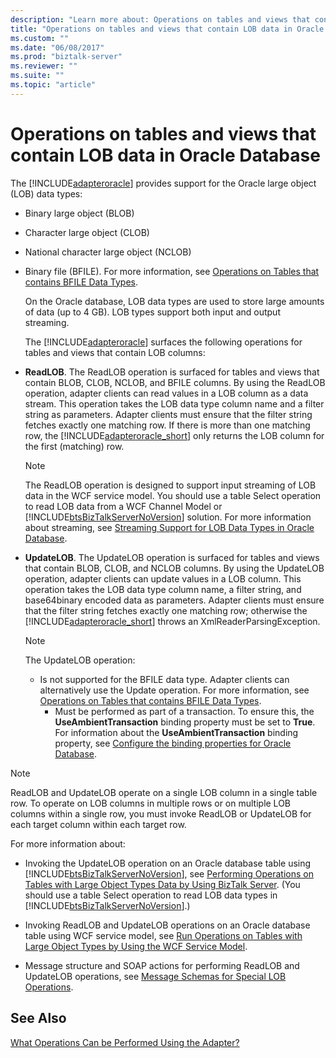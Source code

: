 ```yaml
---
description: "Learn more about: Operations on tables and views that contain LOB data in Oracle Database"
title: "Operations on tables and views that contain LOB data in Oracle Database"
ms.custom: ""
ms.date: "06/08/2017"
ms.prod: "biztalk-server"
ms.reviewer: ""
ms.suite: ""
ms.topic: "article"
---
```

# Operations on tables and views that contain LOB data in Oracle Database
The [!INCLUDE[adapteroracle](../../includes/adapteroracle-md.md)] provides support for the Oracle large object (LOB) data types:  
  
- Binary large object (BLOB)  
  
- Character large object (CLOB)  
  
- National character large object (NCLOB)  
  
- Binary file (BFILE). For more information, see [Operations on Tables that contains BFILE Data Types](../../adapters-and-accelerators/adapter-oracle-ebs/operations-on-tables-that-contain-bfile-data-types.md).  
  
  On the Oracle database, LOB data types are used to store large amounts of data (up to 4 GB). LOB types support both input and output streaming.  
  
  The [!INCLUDE[adapteroracle](../../includes/adapteroracle-md.md)] surfaces the following operations for tables and views that contain LOB columns:  
  
- **ReadLOB**. The ReadLOB operation is surfaced for tables and views that contain BLOB, CLOB, NCLOB, and BFILE columns. By using the ReadLOB operation, adapter clients can read values in a LOB column as a data stream. This operation takes the LOB data type column name and a filter string as parameters. Adapter clients must ensure that the filter string fetches exactly one matching row. If there is more than one matching row, the [!INCLUDE[adapteroracle_short](../../includes/adapteroracle-short-md.md)] only returns the LOB column for the first (matching) row.  
  
  > [!NOTE]
  >  The ReadLOB operation is designed to support input streaming of LOB data in the WCF service model. You should use a table Select operation to read LOB data from a WCF Channel Model or [!INCLUDE[btsBizTalkServerNoVersion](../../includes/btsbiztalkservernoversion-md.md)] solution. For more information about streaming, see [Streaming Support for LOB Data Types in Oracle Database](../../adapters-and-accelerators/adapter-oracle-database/streaming-support-for-lob-data-types-in-oracle-database.md).  
  
- **UpdateLOB**. The UpdateLOB operation is surfaced for tables and views that contain BLOB, CLOB, and NCLOB columns. By using the UpdateLOB operation, adapter clients can update values in a LOB column. This operation takes the LOB data type column name, a filter string, and base64binary encoded data as parameters. Adapter clients must ensure that the filter string fetches exactly one matching row; otherwise the [!INCLUDE[adapteroracle_short](../../includes/adapteroracle-short-md.md)] throws an XmlReaderParsingException.  
  
  > [!NOTE]
  >  The UpdateLOB operation:  
  > 
  > - Is not supported for the BFILE data type. Adapter clients can alternatively use the Update operation. For more information, see [Operations on Tables that contains BFILE Data Types](../../adapters-and-accelerators/adapter-oracle-ebs/operations-on-tables-that-contain-bfile-data-types.md).  
  >   -   Must be performed as part of a transaction. To ensure this, the **UseAmbientTransaction** binding property must be set to **True**. For information about the **UseAmbientTransaction** binding property, see [Configure the binding properties for Oracle Database](../../adapters-and-accelerators/adapter-oracle-database/configure-the-binding-properties-for-oracle-database.md).  
  
> [!NOTE]
>  ReadLOB and UpdateLOB operate on a single LOB column in a single table row. To operate on LOB columns in multiple rows or on multiple LOB columns within a single row, you must invoke ReadLOB or UpdateLOB for each target column within each target row.  
  
 For more information about:  
  
- Invoking the UpdateLOB operation on an Oracle database table using [!INCLUDE[btsBizTalkServerNoVersion](../../includes/btsbiztalkservernoversion-md.md)], see [Performing Operations on Tables with Large Object Types Data by Using BizTalk Server](https://msdn.microsoft.com/library/cc185405(v=bts.10).aspx). (You should use a table Select operation to read LOB data types in [!INCLUDE[btsBizTalkServerNoVersion](../../includes/btsbiztalkservernoversion-md.md)].)  
  
- Invoking ReadLOB and UpdateLOB operations on an Oracle database table using WCF service model, see [Run Operations on Tables with Large Object Types by Using the WCF Service Model](../../adapters-and-accelerators/adapter-sql/read-or-update-tables-and-views-with-large-data-types-in-sql-with-a-wcf-service.md).  
  
- Message structure and SOAP actions for performing ReadLOB and UpdateLOB operations, see [Message Schemas for Special LOB Operations](../../adapters-and-accelerators/adapter-oracle-database/message-schemas-for-special-lob-operations2.md).  
  
## See Also  
 [What Operations Can be Performed Using the Adapter?](https://msdn.microsoft.com/library/cc185259(v=bts.10).aspx)
